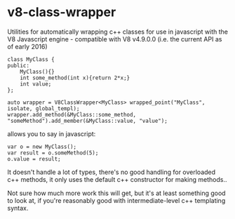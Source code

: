 # v8-class-wrapper
Utilities for automatically wrapping c++ classes for use in javascript with the V8 Javascript engine - compatible with V8 v4.9.0.0 (i.e. the current API as of early 2016)
```
class MyClass {
public: 
	MyClass(){}
	int some_method(int x){return 2*x;}
	int value;
};

auto wrapper = V8ClassWrapper<MyClass> wrapped_point("MyClass", isolate, global_templ);
wrapper.add_method(&MyClass::some_method, "someMethod").add_member(&MyClass::value, "value");
```

allows you to say in javascript:

```
var o = new MyClass();
var result = o.someMethod(5);
o.value = result;
```

It doesn't handle a lot of types, there's no good handling for overloaded c++ methods, it only uses the default c++ constructor for making methods.. 

Not sure how much more work this will get, but it's at least something good to look at, if you're reasonably good with intermediate-level c++ templating syntax.
